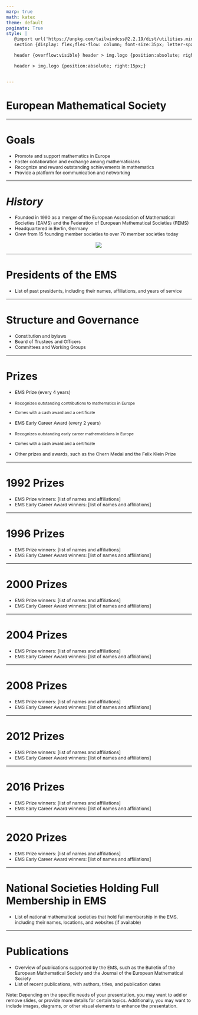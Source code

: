 ```yaml
---
marp: true
math: katex
theme: default
paginate: True
style: |
   @import url('https://unpkg.com/tailwindcss@2.2.19/dist/utilities.min.css');
   section {display: flex;flex-flow: column; font-size:35px; letter-spacing:1.4px;}

   header {overflow:visible} header > img.logo {position:absolute; right:15px;}

   header > img.logo {position:absolute; right:15px;}


---
```

<!-- backgroundColor: #838082 -->
<!-- _class: lead -->

 # European Mathematical Society

---
<style scoped>p,li {font-size:0.84em}</style>

 # Goals

- Promote and support mathematics in Europe
- Foster collaboration and exchange among mathematicians
- Recognize and reward outstanding achievements in mathematics
- Provide a platform for communication and networking

---
<style scoped>p,li {font-size:0.84em}</style>

 # _History_
- Founded in 1990 as a merger of the European Association of Mathematical Societies (EAMS) and the Federation of European Mathematical Societies (FEMS)
- Headquartered in Berlin, Germany
- Grew from 15 founding member societies to over 70 member societies today
<div style="display: flex; flex: 1 1 auto; flex-flow: row; min-height: 0"><div style="display: flex; flex: 1 1 auto; justify-content: center;min-height:0;min-width:0; margin-bottom:0.1em;;margin-right:0.15em">
<img style='object-fit: contain; max-height:100%; max-width:100%; background-color: rgba(0,0,0,0);' src='https://upload.wikimedia.org/wikipedia/commons/thumb/4/4f/Four_EMS_Presidents.jpg/220px-Four_EMS_Presidents.jpg'/>
</div>
</div>


---
<style scoped>p,li {font-size:0.96em}</style>

 # Presidents of the EMS

- List of past presidents, including their names, affiliations, and years of service

---
<style scoped>p,li {font-size:0.88em}</style>

 # Structure and Governance
- Constitution and bylaws
- Board of Trustees and Officers
- Committees and Working Groups


---
<style scoped>p,li {font-size:0.72em}</style>

 # Prizes

- EMS Prize (every 4 years)

+ Recognizes outstanding contributions to mathematics in Europe

+ Comes with a cash award and a certificate
- EMS Early Career Award (every 2 years)

+ Recognizes outstanding early career mathematicians in Europe

+ Comes with a cash award and a certificate
- Other prizes and awards, such as the Chern Medal and the Felix Klein Prize

---
<style scoped>p,li {font-size:0.92em}</style>

 # 1992 Prizes

- EMS Prize winners: [list of names and affiliations]
- EMS Early Career Award winners: [list of names and affiliations]

---
<style scoped>p,li {font-size:0.92em}</style>

 # 1996 Prizes

- EMS Prize winners: [list of names and affiliations]
- EMS Early Career Award winners: [list of names and affiliations]

---
<style scoped>p,li {font-size:0.92em}</style>

 # 2000 Prizes

- EMS Prize winners: [list of names and affiliations]
- EMS Early Career Award winners: [list of names and affiliations]

---
<style scoped>p,li {font-size:0.92em}</style>

 # 2004 Prizes

- EMS Prize winners: [list of names and affiliations]
- EMS Early Career Award winners: [list of names and affiliations]

---
<style scoped>p,li {font-size:0.92em}</style>

 # 2008 Prizes

- EMS Prize winners: [list of names and affiliations]
- EMS Early Career Award winners: [list of names and affiliations]

---
<style scoped>p,li {font-size:0.92em}</style>

 # 2012 Prizes

- EMS Prize winners: [list of names and affiliations]
- EMS Early Career Award winners: [list of names and affiliations]

---
<style scoped>p,li {font-size:0.92em}</style>

 # **2016 Prizes**

- EMS Prize winners: [list of names and affiliations]
- EMS Early Career Award winners: [list of names and affiliations]

---
<style scoped>p,li {font-size:0.92em}</style>

 # 2020 Prizes

- EMS Prize winners: [list of names and affiliations]
- EMS Early Career Award winners: [list of names and affiliations]

---
<style scoped>p,li {font-size:0.96em}</style>

 # National Societies Holding Full Membership in EMS

- List of national mathematical societies that hold full membership in the EMS, including their names, locations, and websites (if available)

---
<style scoped>p,li {font-size:0.88em}</style>

 # Publications

- Overview of publications supported by the EMS, such as the Bulletin of the European Mathematical Society and the Journal of the European Mathematical Society
- List of recent publications, with authors, titles, and publication dates

Note: Depending on the specific needs of your presentation, you may want to add or remove slides, or provide more details for certain topics. Additionally, you may want to include images, diagrams, or other visual elements to enhance the presentation.